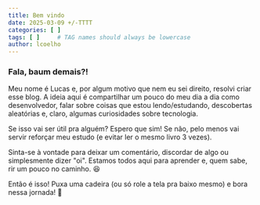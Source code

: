 ```yaml
---
title: Bem vindo
date: 2025-03-09 +/-TTTT
categories: [ ]
tags: [ ]     # TAG names should always be lowercase
author: lcoelho
---
```


### Fala, baum demais?!

Meu nome é Lucas e, por algum motivo que nem eu sei direito, resolvi criar esse blog. A ideia aqui é compartilhar um pouco do meu dia a dia como desenvolvedor, falar sobre coisas que estou lendo/estudando, descobertas aleatórias e, claro, algumas curiosidades sobre tecnologia.

Se isso vai ser útil pra alguém? Espero que sim! Se não, pelo menos vai servir reforçar meu estudo (e evitar ler o mesmo livro 3 vezes).

Sinta-se à vontade para deixar um comentário, discordar de algo ou simplesmente dizer "oi". Estamos todos aqui para aprender e, quem sabe, rir um pouco no caminho. 😆

Então é isso! Puxa uma cadeira (ou só role a tela pra baixo mesmo) e bora nessa jornada! 🚀
